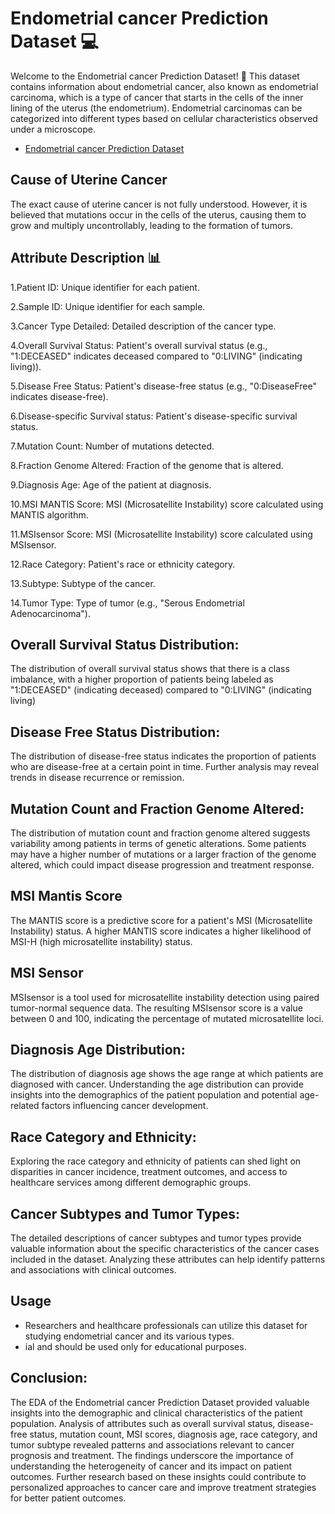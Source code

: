 # Endometrial cancer Prediction Dataset 💻

Welcome to the Endometrial cancer Prediction Dataset! 🎉 This dataset contains information about endometrial cancer, also known as endometrial carcinoma, which is a type of cancer that starts in the cells of the inner lining of the uterus (the endometrium). Endometrial carcinomas can be categorized into different types based on cellular characteristics observed under a microscope.


- [Endometrial cancer Prediction Dataset](https://www.kaggle.com/datasets/yeganehbavafa/uterine-corpus-endometrial-carcinoma)

## Cause of Uterine Cancer

The exact cause of uterine cancer is not fully understood. However, it is believed that mutations occur in the cells of the uterus, causing them to grow and multiply uncontrollably, leading to the formation of tumors.

## Attribute Description 📊
1.Patient ID: Unique identifier for each patient.

2.Sample ID: Unique identifier for each sample.

3.Cancer Type Detailed: Detailed description of the cancer type.

4.Overall Survival Status: Patient's overall survival status (e.g., "1:DECEASED" indicates deceased compared to "0:LIVING" (indicating living)).

5.Disease Free Status: Patient's disease-free status (e.g., "0:DiseaseFree" indicates disease-free).

6.Disease-specific Survival status: Patient's disease-specific survival status.

7.Mutation Count: Number of mutations detected.

8.Fraction Genome Altered: Fraction of the genome that is altered.

9.Diagnosis Age: Age of the patient at diagnosis.

10.MSI MANTIS Score: MSI (Microsatellite Instability) score calculated using MANTIS algorithm.

11.MSIsensor Score: MSI (Microsatellite Instability) score calculated using MSIsensor.

12.Race Category: Patient's race or ethnicity category.

13.Subtype: Subtype of the cancer.

14.Tumor Type: Type of tumor (e.g., "Serous Endometrial Adenocarcinoma").

## Overall Survival Status Distribution:

The distribution of overall survival status shows that there is a class imbalance, with a higher proportion of patients being labeled as "1:DECEASED" (indicating deceased) compared to "0:LIVING" (indicating living)

## Disease Free Status Distribution:

The distribution of disease-free status indicates the proportion of patients who are disease-free at a certain point in time. Further analysis may reveal trends in disease recurrence or remission.

## Mutation Count and Fraction Genome Altered:

The distribution of mutation count and fraction genome altered suggests variability among patients in terms of genetic alterations. Some patients may have a higher number of mutations or a larger fraction of the genome altered, which could impact disease progression and treatment response.

## MSI Mantis Score
The MANTIS score is a predictive score for a patient's MSI (Microsatellite Instability) status. A higher MANTIS score indicates a higher likelihood of MSI-H (high microsatellite instability) status.

## MSI Sensor
MSIsensor is a tool used for microsatellite instability detection using paired tumor-normal sequence data. The resulting MSIsensor score is a value between 0 and 100, indicating the percentage of mutated microsatellite loci.

## Diagnosis Age Distribution:

The distribution of diagnosis age shows the age range at which patients are diagnosed with cancer. Understanding the age distribution can provide insights into the demographics of the patient population and potential age-related factors influencing cancer development.

## Race Category and Ethnicity:

Exploring the race category and ethnicity of patients can shed light on disparities in cancer incidence, treatment outcomes, and access to healthcare services among different demographic groups.

## Cancer Subtypes and Tumor Types:

The detailed descriptions of cancer subtypes and tumor types provide valuable information about the specific characteristics of the cancer cases included in the dataset. Analyzing these attributes can help identify patterns and associations with clinical outcomes.

## Usage
- Researchers and healthcare professionals can utilize this dataset for studying endometrial cancer and its various types.
- ial and should be used only for educational purposes.

## Conclusion:

The EDA of the Endometrial cancer Prediction Dataset provided valuable insights into the demographic and clinical characteristics of the patient population. Analysis of attributes such as overall survival status, disease-free status, mutation count, MSI scores, diagnosis age, race category, and tumor subtype revealed patterns and associations relevant to cancer prognosis and treatment. The findings underscore the importance of understanding the heterogeneity of cancer and its impact on patient outcomes. Further research based on these insights could contribute to personalized approaches to cancer care and improve treatment strategies for better patient outcomes.
